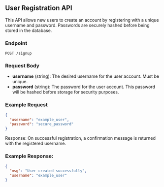 ## User Registration API

This API allows new users to create an account by registering with a unique username and password. Passwords are securely hashed before being stored in the database.

### Endpoint

`POST /signup`

### Request Body

- **username** (string): The desired username for the user account. Must be unique.
- **password** (string): The password for the user account. This password will be hashed before storage for security purposes.

### Example Request

```json
{
  "username": "example_user",
  "password": "secure_password"
}
```


Response:
On successful registration, a confirmation message is returned with the registered username.

### Example Response:

```json
{
  "msg": "User created successfully",
  "username": "example_user"
}
```